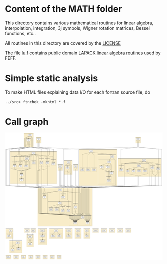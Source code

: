 
# Content of the MATH folder

This directory contains various mathematical routines for linear algebra,
interpolation, integration, 3j symbols, Wigner rotation matrices, 
Bessel functions, etc..

All routines in this directory are covered by the [LICENSE](../HEADERS/license.h)

The file [lu.f](lu.f) contains public domain
[LAPACK linear algebra routines](http://www.netlib.org/lapack/) used
by FEFF.

# Simple static analysis

To make HTML files explaining data I/O for each fortran source file, do

	../src> ftnchek -mkhtml *.f

# Call graph

![call graph for the MATH folder](tree/MATH.png)
